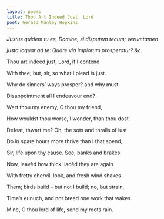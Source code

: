 ```yaml
---
layout: poems
title: Thou Art Indeed Just, Lord
poet: Gerald Manley Hopkins
---
```

*Justus quidem tu es, Domine, si disputem tecum; verumtamen*

*justa loquar ad te: Quare via impiorum prosperatur? &c.*

Thou art indeed just, Lord, if I contend

With thee; but, sir, so what I plead is just.

Why do sinners’ ways prosper? and why must

Disappointment all I endeavour end?

Wert thou my enemy, O thou my friend,

How wouldst thou worse, I wonder, than thou dost

Defeat, thwart me? Oh, the sots and thralls of lust

Do in spare hours more thrive than I that spend,

Sir, life upon thy cause. See, banks and brakes

Now, leavèd how thick! lacèd they are again

With fretty chervil, look, and fresh wind shakes

Them; birds build – but not I build; no, but strain,

Time’s eunuch, and not breed one work that wakes.

Mine, O thou lord of life, send my roots rain.

